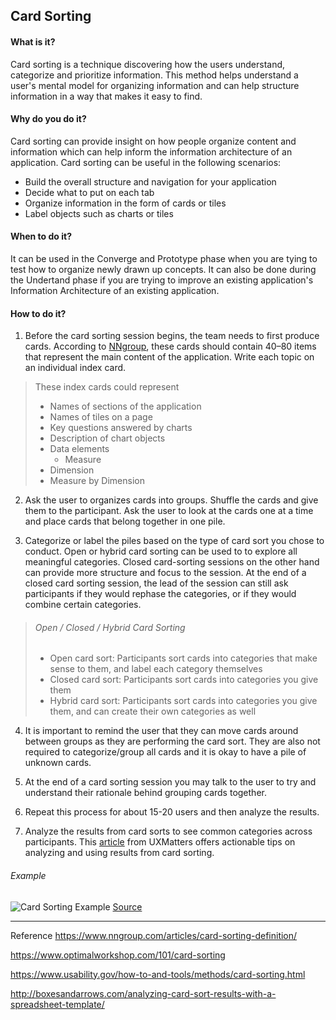## Card Sorting

#### What is it?
Card sorting is a technique discovering how the users understand, categorize and prioritize information. This method helps understand a user's mental model for organizing information and can help structure information in a way that makes it easy to find.

#### Why do you do it?
Card sorting can provide insight on how people organize content and information which can help inform the information architecture of an application. 
Card sorting can be useful in the following scenarios: 
* Build the overall structure and navigation for your application
* Decide what to put on each tab
* Organize information in the form of cards or tiles
* Label objects such as charts or tiles

#### When to do it?
It can be  used in the Converge and Prototype phase when you are tying to test how to organize newly drawn up concepts.
It can also be done during the Undertand phase if you are trying to improve an existing application's Information Architecture of an existing application.

#### How to do it?

1. Before the card sorting session begins, the team needs to first produce cards. According to [NNgroup](https://www.nngroup.com/articles/card-sorting-definition/), these cards should contain  40–80 items that represent the main content of the application. Write each topic on an individual index card.

> These index cards could represent
>  * Names of sections of the application
>  * Names of tiles on a page
>  * Key questions answered by charts
>  * Description of chart objects
>  * Data elements
>    * Measure
>   * Dimension
>   * Measure by Dimension

2. Ask the user to  organizes cards into groups. Shuffle the cards and give them to the participant. Ask the user to look at the cards one at a time and place cards that belong together in one pile. 

3. Categorize or label the piles based on the type of card sort you chose to conduct. Open or hybrid card sorting can be used to to explore all meaningful categories. Closed card-sorting sessions on the other hand can provide more structure and focus to the session. At the end of a closed card sorting session, the lead of the session can still ask participants if they would rephase the categories, or if they would combine certain categories.

>###### Open / Closed / Hybrid Card Sorting
> * Open card sort: Participants sort cards into categories that make sense to them, and label each category themselves
> * Closed card sort: Participants sort cards into categories you give them
> * Hybrid card sort: Participants sort cards into categories you give them, and can create their own categories as well

4. It is important to remind the user that they can move cards around between groups as they are performing the card sort. They are also not required to categorize/group all cards and it is okay to have a pile of unknown cards.

5. At the end of a card sorting session you may talk to the user to try and understand their rationale behind grouping cards together.

5. Repeat this process for about 15-20 users and then analyze the results.

6. Analyze the results from card sorts to see common categories across participants. This [article](https://www.uxmatters.com/mt/archives/2010/09/dancing-with-the-cards-quick-and-dirty-analysis-of-card-sorting-data.php) from UXMatters offers actionable tips on analyzing and using results from card sorting.


###### Example
![Card Sorting Example](/images/card-sorting.jpg)
[Source](https://www.smashingmagazine.com/2014/10/improving-information-architecture-card-sorting-beginners-guide/)

--- 

Reference
https://www.nngroup.com/articles/card-sorting-definition/

https://www.optimalworkshop.com/101/card-sorting

https://www.usability.gov/how-to-and-tools/methods/card-sorting.html

http://boxesandarrows.com/analyzing-card-sort-results-with-a-spreadsheet-template/
